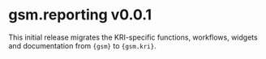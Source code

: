 # gsm.reporting v0.0.1

This initial release migrates the KRI-specific functions, workflows, widgets and documentation from `{gsm}` to `{gsm.kri}`.
